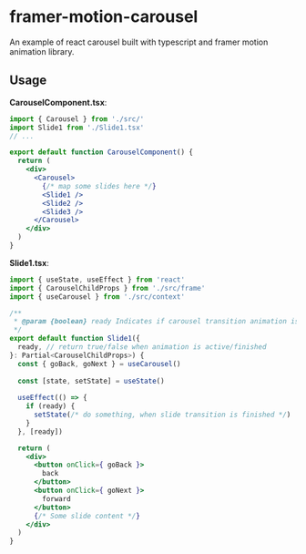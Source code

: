 # framer-motion-carousel

An example of react carousel built with typescript and framer motion animation library.

## Usage

**CarouselComponent.tsx**:
```jsx
import { Carousel } from './src/'
import Slide1 from './Slide1.tsx'
// ...

export default function CarouselComponent() {
  return (
    <div>
      <Carousel>
        {/* map some slides here */}
        <Slide1 />
        <Slide2 />
        <Slide3 />
      </Carousel>
    </div>
  )
}
```

**Slide1.tsx**:
```jsx
import { useState, useEffect } from 'react'
import { CarouselChildProps } from './src/frame'
import { useCarousel } from './src/context'

/**
 * @param {boolean} ready Indicates if carousel transition animation is active
 */
export default function Slide1({
  ready, // return true/false when animation is active/finished
}: Partial<CarouselChildProps>) {
  const { goBack, goNext } = useCarousel()
  
  const [state, setState] = useState()
  
  useEffect(() => {
    if (ready) {
      setState(/* do something, when slide transition is finished */)
    }
  }, [ready])

  return (
    <div>
      <button onClick={ goBack }>
        back
      </button>
      <button onClick={ goNext }>
        forward
      </button>
      {/* Some slide content */}
    </div>
  )
}
```
